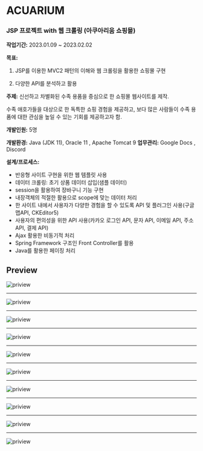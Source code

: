 # ACUARIUM
### JSP 프로젝트 with 웹 크롤링 (아쿠아리움 쇼핑몰)
**작업기간:** 2023.01.09 ~ 2023.02.02  

**목표:** 

1) JSP를 이용한 MVC2 패턴의 이해와 웹 크롤링을 활용한 쇼핑몰 구현

2) 다양한 API를 분석하고 활용

**주제:** 신선하고 차별화된 수족 용품을 중심으로 한 쇼핑몰 웹사이트를 제작. 

수족 애호가들을 대상으로 한 독특한 쇼핑 경험을 제공하고, 보다 많은 사람들이 수족 용품에 대한 관심을 높일 수 있는 기회를 제공하고자 함.

**개발인원:** 5명

**개발환경:** Java (JDK 11), Oracle 11 , Apache Tomcat 9 **업무관리:** Google Docs , Discord

**설계/프로세스:**
- 반응형 사이트 구현을 위한 웹 템플릿 사용
- 데이터 크롤링: 초기 상품 데이터 삽입(샘플 데이터)
- session을 활용하여 장바구니 기능 구현
- 내장객체의 적절한 활용으로 scope에 맞는 데이터 처리
- 한 사이트 내에서 사용자가 다양한 경험을 할 수 있도록 API 및 플러그인 사용(구글맵API, CKEditor5)
- 사용자의 편의성을 위한 API 사용(카카오 로그인 API, 문자 API, 이메일 API, 주소 API, 결제 API)
- Ajax 활용한 비동기적 처리
- Spring Framework 구조인 Front Controller를 활용 
- Java를 활용한 페이징 처리

## Preview
![priview](https://user-images.githubusercontent.com/120362971/233775637-3ef57e00-b73e-4475-8d32-1146de4761be.png)
***
![priview](https://user-images.githubusercontent.com/120362971/233775785-11861195-1405-4ad8-a10b-82abcd872bcb.png)
***
![priview](https://user-images.githubusercontent.com/120362971/233783992-ce791e23-8724-46da-9b78-680ea5e6c40f.png)
***
![priview](https://user-images.githubusercontent.com/120362971/233776163-bebb1cab-3f43-4b37-a89f-401d5f9ccc58.png)
***
![priview](https://user-images.githubusercontent.com/120362971/233776743-f9707fc3-b6be-48d9-b56f-f228d946619a.png)
***
![priview](https://user-images.githubusercontent.com/120362971/233776734-49a90569-88ee-4e4f-9629-5899335b26f6.png)
***
![priview](https://user-images.githubusercontent.com/120362971/233776218-08d56237-776f-450f-863b-8580ecc9e871.png)
***
![priview](https://user-images.githubusercontent.com/120362971/233776314-03036414-5b95-4959-a37c-c4a61841fa79.png)
***
![priview](https://user-images.githubusercontent.com/120362971/233784730-0ed205d5-3ade-4046-ad25-0f2c3867f6b0.png)
***
![priview](https://user-images.githubusercontent.com/120362971/233784749-c27e1213-c218-4aed-b09a-537a3f869e4a.png)
 


